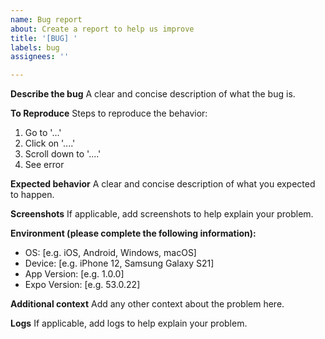 ```yaml
---
name: Bug report
about: Create a report to help us improve
title: '[BUG] '
labels: bug
assignees: ''

---
```


**Describe the bug**
A clear and concise description of what the bug is.

**To Reproduce**
Steps to reproduce the behavior:
1. Go to '...'
2. Click on '....'
3. Scroll down to '....'
4. See error

**Expected behavior**
A clear and concise description of what you expected to happen.

**Screenshots**
If applicable, add screenshots to help explain your problem.

**Environment (please complete the following information):**
 - OS: [e.g. iOS, Android, Windows, macOS]
 - Device: [e.g. iPhone 12, Samsung Galaxy S21]
 - App Version: [e.g. 1.0.0]
 - Expo Version: [e.g. 53.0.22]

**Additional context**
Add any other context about the problem here.

**Logs**
If applicable, add logs to help explain your problem.
